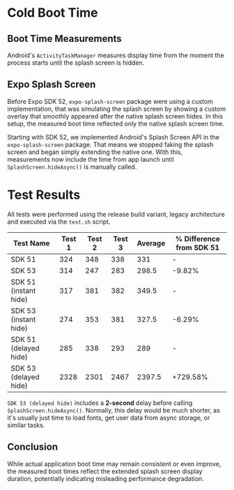 # Cold Boot Time

## Boot Time Measurements

Android's `ActivityTaskManager` measures display time from the moment the process starts until the splash screen is hidden.

## Expo Splash Screen

Before Expo SDK 52, `expo-splash-screen` package were using a custom implementation, that was simulating the splash screen by showing a custom overlay that smoothly appeared after the native splash screen hides. In this setup, the measured boot time reflected only the native splash screen time.

Starting with SDK 52, we implemented Android's Splash Screen API in the `expo-splash-screen` package. That means we stopped faking the splash screen and began simply extending the native one. With this, measurements now include the time from app launch until `SplashScreen.hideAsync()` is manually called.

# Test Results

All tests were performed using the release build variant, legacy architecture and executed via the `test.sh` script.

| Test Name             | Test 1 | Test 2 | Test 3 | Average | % Difference from SDK 51 |
| --------------------- | ------ | ------ | ------ | ------- | ------------------------ |
| SDK 51                | 324    | 348    | 338    | 331     | -                        |
| SDK 53                | 314    | 247    | 283    | 298.5   | -9.82%                   |
| SDK 51 (instant hide) | 317    | 381    | 382    | 349.5   | -                        |
| SDK 53 (instant hide) | 274    | 353    | 381    | 327.5   | -6.29%                   |
| SDK 51 (delayed hide) | 285    | 338    | 293    | 289     | -                        |
| SDK 53 (delayed hide) | 2328   | 2301   | 2467   | 2397.5  | +729.58%                 |

`SDK 53 (delayed hide)` includes a **2-second** delay before calling `SplashScreen.hideAsync()`. Normally, this delay would be much shorter, as it's usually just time to load fonts, get user data from async storage, or similar tasks.

## Conclusion

While actual application boot time may remain consistent or even improve, the measured boot times reflect the extended splash screen display duration, potentially indicating misleading performance degradation.
